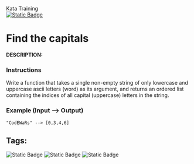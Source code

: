 Kata Training <br>
[![Static Badge](https://img.shields.io/badge/7kyu%20-%20black?style=flat&logo=codewars&labelColor=B1361E&color=black)](Javascript/7kyu)

# Find the capitals

**DESCRIPTION:**

### Instructions

Write a function that takes a single non-empty string of only lowercase and uppercase ascii letters (word) as its argument, and returns an ordered list containing the indices of all capital (uppercase) letters in the string.

### Example (Input --> Output)

```
"CodEWaRs" --> [0,3,4,6]
```

## Tags:

![Static Badge](https://img.shields.io/badge/fundamentals%20-%20purple?style=plastic) ![Static Badge](https://img.shields.io/badge/strings%20-%20blue?style=plastic) ![Static Badge](https://img.shields.io/badge/arrays%20-%20dodgerblue?style=plastic)
